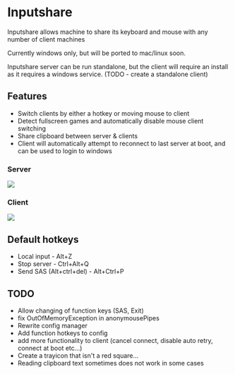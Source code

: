 # Inputshare #
Inputshare allows machine to share its keyboard and mouse with any number of client machines

Currently windows only, but will be ported to mac/linux soon.

Inputshare server can be run standalone, but the client will require an install as it requires a windows service. (TODO - create a standalone client)

## Features ##
- Switch clients by either a hotkey or moving mouse to client
- Detect fullscreen games and automatically disable mouse client switching
- Share clipboard between server & clients
- Client will automatically attempt to reconnect to last server at boot, and can be used to login to windows

### Server ###
![](https://github.com/sbarrac1/Inputshare/blob/master/_img/basicserverimg.PNG)
### Client ###
![](https://github.com/sbarrac1/Inputshare/blob/master/_img/basicclientimg.PNG)


## Default hotkeys ##
- Local input - Alt+Z
- Stop server - Ctrl+Alt+Q
- Send SAS (Alt+ctrl+del) - Alt+Ctrl+P

## TODO ##
- Allow changing of function keys (SAS, Exit)
- fix OutOfMemoryException in anonymousePipes
- Rewrite config manager
- Add function hotkeys to config
- add more functionality to client (cancel connect, disable auto retry, connect at boot etc...)
- Create a trayicon that isn't a red square...
- Reading clipboard text sometimes does not work in some cases
